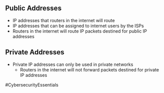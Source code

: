 ## Public Addresses
- IP addresses that routers in the internet will route
- IP addresses that can be assigned to internet users by the ISPs
- Routers in the internet will route IP packets destined for public IP addresses

## Private Addresses
- Private IP addresses can only be used in private networks
	- Routers in the internet will not forward packets destined for private IP addresses

#CybersecurityEssentials 